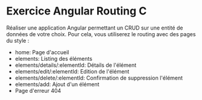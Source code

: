 # Exercice Angular Routing C

Réaliser une application Angular permettant un CRUD sur une entité de données de votre choix. Pour cela, vous utiliserez le routing avec des pages du style : 
- home: Page d'accueil
- elements: Listing des éléments
- elements/details/:elementId: Détails de l'élément
- elements/edit/:elementId: Edition de l'élément
- elements/delete/:elementId: Confirmation de suppression l'élément
- elements/add: Ajout d'un élément
- Page d'erreur 404